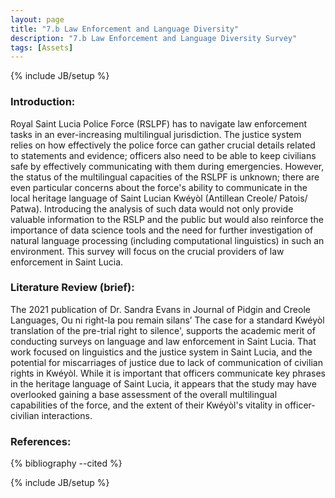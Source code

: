 ```yaml
---
layout: page
title: "7.b Law Enforcement and Language Diversity"
description: "7.b Law Enforcement and Language Diversity Survey"
tags: [Assets]
---
```

{% include JB/setup %}

### Introduction:

Royal Saint Lucia Police Force (RSLPF) has to navigate law enforcement tasks in an ever-increasing multilingual jurisdiction. The justice system relies on how effectively the police force can gather crucial details related to statements and evidence; officers also need to be able to keep civilians safe by effectively communicating with them during emergencies. However, the status of the multilingual capacities of the RSLPF is unknown; there are even particular concerns about the force's ability to communicate in the local heritage language of Saint Lucian Kwéyòl (Antillean Creole/ Patois/ Patwa). Introducing the analysis of such data would not only provide valuable information to the RSLP and the public but would also reinforce the importance of data science tools and the need for further investigation of natural language processing (including computational linguistics) in such an environment. This survey will focus on the crucial providers of law enforcement in Saint Lucia. 


### Literature Review (brief):

The 2021 publication of Dr. Sandra Evans in Journal of Pidgin and Creole Languages, Ou ni right-la pou remain silans’ The case for a standard Kwéyòl translation of the pre-trial right to silence', supports the academic merit of conducting surveys on language and law enforcement in Saint Lucia. That work focused on linguistics and the justice system in Saint Lucia, and the potential for miscarriages of justice due to lack of communication of civilian rights in Kwéyòl. While it is important that officers communicate key phrases in the heritage language of Saint Lucia, it appears that the study may have overlooked gaining a base assessment of the overall multilingual capabilities of the force, and the extent of their Kwéyòl's vitality in officer-civilian interactions. 

### References:


{% bibliography --cited %}

{% include JB/setup %}
